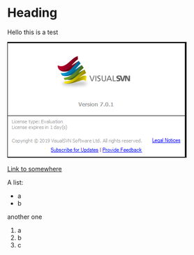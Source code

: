 # Heading

Hello this is a test


![Svn About](pictures/svn%20about.png)

[Link to somewhere](https://biskit.bisinfo.org/)


A list:
- a
- b

another one 
1. a
1. b
1. c


